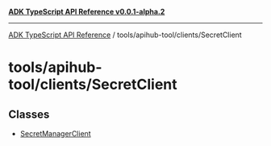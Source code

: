 [**ADK TypeScript API Reference v0.0.1-alpha.2**](../../../../README.md)

***

[ADK TypeScript API Reference](../../../../modules.md) / tools/apihub-tool/clients/SecretClient

# tools/apihub-tool/clients/SecretClient

## Classes

- [SecretManagerClient](classes/SecretManagerClient.md)
